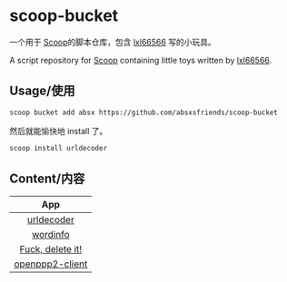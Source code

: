 # scoop-bucket

一个用于 [Scoop](https://github.com/ScoopInstaller/Scoop)的脚本仓库，包含 [lxl66566](https://github.com/lxl66566) 写的小玩具。

A script repository for [Scoop](https://github.com/ScoopInstaller/Scoop) containing little toys written by [lxl66566](https://github.com/lxl66566).

## Usage/使用

```sh
scoop bucket add absx https://github.com/absxsfriends/scoop-bucket
```

然后就能愉快地 install 了。

```sh
scoop install urldecoder
```

## Content/内容

<!-- prettier-ignore -->
| App |
| :-: |
|[urldecoder](https://github.com/lxl66566/urldecoder)|
|[wordinfo](https://github.com/lxl66566/wordinfo)|
|[Fuck, delete it!](https://github.com/lxl66566/fuck-delete-it)|
|[openppp2-client](https://github.com/lxl66566/openppp2-client)|
